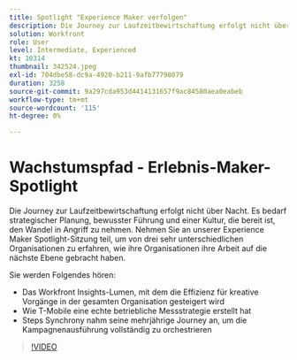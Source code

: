 ```yaml
---
title: Spotlight "Experience Maker verfolgen"
description: Die Journey zur Laufzeitbewirtschaftung erfolgt nicht über Nacht. Es bedarf strategischer Planung, bewusster Führung und einer Kultur, die bereit ist, den Wandel in Angriff zu nehmen.
solution: Workfront
role: User
level: Intermediate, Experienced
kt: 10314
thumbnail: 342524.jpeg
exl-id: 704dbe58-dc9a-4920-b211-9afb77798079
duration: 3258
source-git-commit: 9a297cda953d4414131657f9ac84580aea0eabeb
workflow-type: tm+mt
source-wordcount: '115'
ht-degree: 0%

---
```


# Wachstumspfad - Erlebnis-Maker-Spotlight

Die Journey zur Laufzeitbewirtschaftung erfolgt nicht über Nacht. Es bedarf strategischer Planung, bewusster Führung und einer Kultur, die bereit ist, den Wandel in Angriff zu nehmen. Nehmen Sie an unserer Experience Maker Spotlight-Sitzung teil, um von drei sehr unterschiedlichen Organisationen zu erfahren, wie ihre Organisationen ihre Arbeit auf die nächste Ebene gebracht haben.

Sie werden Folgendes hören:

* Das Workfront Insights-Lumen, mit dem die Effizienz für kreative Vorgänge in der gesamten Organisation gesteigert wird
* Wie T-Mobile eine echte betriebliche Messstrategie erstellt hat
* Steps Synchrony nahm seine mehrjährige Journey an, um die Kampagnenausführung vollständig zu orchestrieren

>[!VIDEO](https://video.tv.adobe.com/v/342524/?quality=12&learn=on)
